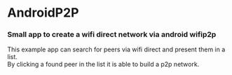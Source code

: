 # AndroidP2P
### Small app to create a wifi direct network via android wifip2p

This example app can search for peers via wifi direct and present them in a list.  
By clicking a found peer in the list it is able to build a p2p network.
